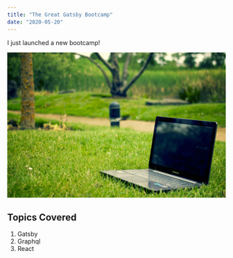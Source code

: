```yaml
---
title: "The Great Gatsby Bootcamp"
date: "2020-05-20"
---
```


I just launched a new bootcamp!

![Grass](./grass.jpg)

## Topics Covered

1. Gatsby
2. Graphql
3. React